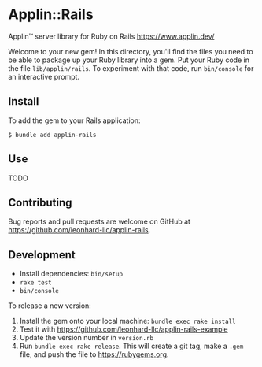 # Applin::Rails

Applin™ server library for Ruby on Rails
https://www.applin.dev/

Welcome to your new gem! In this directory, you'll find the files you need to be able to package up your Ruby library into a gem. Put your Ruby code in the file `lib/applin/rails`. To experiment with that code, run `bin/console` for an interactive prompt.

## Install
To add the gem to your Rails application:

    $ bundle add applin-rails

## Use
TODO

## Contributing
Bug reports and pull requests are welcome on GitHub at <https://github.com/leonhard-llc/applin-rails>.

## Development
* Install dependencies: `bin/setup`
* `rake test`
* `bin/console`

To release a new version:
1. Install the gem onto your local machine: `bundle exec rake install`
2. Test it with <https://github.com/leonhard-llc/applin-rails-example>
1. Update the version number in `version.rb`
1. Run `bundle exec rake release`.  This will create a git tag, make a `.gem` file, and push the file to <https://rubygems.org>.
